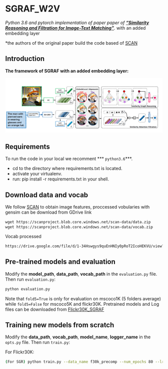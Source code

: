 # SGRAF_W2V
*Python 3.6 and pytorch implementation of paper paper of [**“Similarity Reasoning and Filtration for Image-Text Matching”**](https://arxiv.org/pdf/2101.01368.pdf).*  with an added embedding layer 

*the authors of the original paper build the code based of [SCAN](https://github.com/kuanghuei/SCAN) 


## Introduction

**The framework of SGRAF with an added embedding layer:**

<img src="./fig/model.png" width = "100%" height="50%">

## Requirements 
To run the code in your local we recomment  *** `python3.6`***.
* cd to the directory where requirements.txt is located.
* activate your virtualenv.
* run: pip install -r requirements.txt in your shell.

## Download data and vocab
We follow [SCAN](https://github.com/kuanghuei/SCAN) to obtain image features, proccessed vobularies with gensim can be download from GDrive link

```proccessed image and captions
wget https://scanproject.blob.core.windows.net/scan-data/data.zip
wget https://scanproject.blob.core.windows.net/scan-data/vocab.zip
```
Vocab processed 
```bash
https://drive.google.com/file/d/1-34Hswgys9quEnHNIy0pRoT2IcoHEKVU/view?usp=sharing
```

## Pre-trained models and evaluation
Modify the **model_path**, **data_path**, **vocab_path** in the `evaluation.py` file. Then run `evaluation.py`:

```bash
python evaluation.py
```

Note that `fold5=True` is only for evaluation on mscoco1K (5 folders average) while `fold5=False` for mscoco5K and flickr30K. Pretrained models and Log files can be downloaded from [Flickr30K_SGRAF](https://drive.google.com/file/d/1OBRIn1-Et49TDu8rk0wgP0wKXlYRk4Uj/view?usp=sharing) 

## Training new models from scratch
Modify the **data_path**, **vocab_path**, **model_name**, **logger_name** in the `opts.py` file. Then run `train.py`:



For Flickr30K:

```bash
(For SGR) python train.py --data_name f30k_precomp --num_epochs 80 --lr_update 30 --module_name SGR
```



